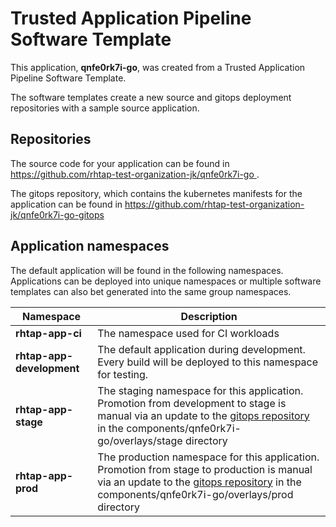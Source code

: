 # Trusted Application Pipeline Software Template

This application, **qnfe0rk7i-go**, was created from a Trusted Application Pipeline Software Template.

The software templates create a new source and gitops deployment repositories with a sample source application. 

## Repositories

The source code for your application can be found in [https://github.com/rhtap-test-organization-jk/qnfe0rk7i-go ](https://github.com/rhtap-test-organization-jk/qnfe0rk7i-go ).
 
The gitops repository, which contains the kubernetes manifests for the application can be found in 
[https://github.com/rhtap-test-organization-jk/qnfe0rk7i-go-gitops ](https://github.com/rhtap-test-organization-jk/qnfe0rk7i-go-gitops ) 

## Application namespaces 

The default application will be found in the following namespaces. Applications can be deployed into unique namespaces or multiple software templates can also bet generated into the same group namespaces.  

|  Namespace   |  Description   |  
| -------- | -------- |
| **rhtap-app-ci** | The namespace used for CI workloads |
| **rhtap-app-development** | The default application during development. Every build will be deployed to this namespace for testing. |
| **rhtap-app-stage** | The staging namespace for this application. Promotion from development to stage is manual via an update to the [gitops repository](https://github.com/rhtap-test-organization-jk/qnfe0rk7i-go-gitops ) in the components/qnfe0rk7i-go/overlays/stage directory |
| **rhtap-app-prod** | The production namespace for this application. Promotion from stage to production is manual via an update to the [gitops repository](https://github.com/rhtap-test-organization-jk/qnfe0rk7i-go-gitops ) in the components/qnfe0rk7i-go/overlays/prod directory |
